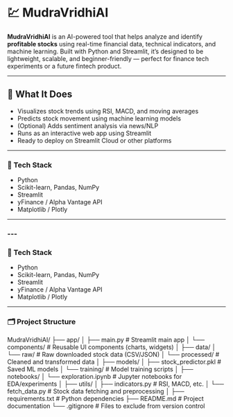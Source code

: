 # 💹 MudraVridhiAI

**MudraVridhiAI** is an AI-powered tool that helps analyze and identify **profitable stocks** using real-time financial data, technical indicators, and machine learning. Built with Python and Streamlit, it’s designed to be lightweight, scalable, and beginner-friendly — perfect for finance tech experiments or a future fintech product.

---

## 🚀 What It Does

- Visualizes stock trends using RSI, MACD, and moving averages  
- Predicts stock movement using machine learning models  
- (Optional) Adds sentiment analysis via news/NLP  
- Runs as an interactive web app using Streamlit  
- Ready to deploy on Streamlit Cloud or other platforms

---

### 🔧 Tech Stack

- Python
- Scikit-learn, Pandas, NumPy
- Streamlit
- yFinance / Alpha Vantage API
- Matplotlib / Plotly

---

### ---

### 🔧 Tech Stack

- Python
- Scikit-learn, Pandas, NumPy
- Streamlit
- yFinance / Alpha Vantage API
- Matplotlib / Plotly

---

### 🗂️ Project Structure

MudraVridhiAI/
├── app/
│   ├── main.py              # Streamlit main app
│   └── components/          # Reusable UI components (charts, widgets)
│
├── data/
│   └── raw/                 # Raw downloaded stock data (CSV/JSON)
│   └── processed/           # Cleaned and transformed data
│
├── models/
│   ├── stock_predictor.pkl  # Saved ML models
│   └── training/            # Model training scripts
│
├── notebooks/
│   └── exploration.ipynb    # Jupyter notebooks for EDA/experiments
│
├── utils/
│   ├── indicators.py        # RSI, MACD, etc.
│   └── fetch_data.py        # Stock data fetching and preprocessing
│
├── requirements.txt         # Python dependencies
├── README.md                # Project documentation
└── .gitignore               # Files to exclude from version control
